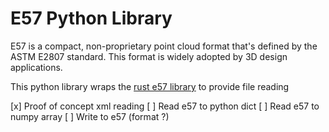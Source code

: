 # E57 Python Library

E57 is a compact, non-proprietary point cloud format that's defined by the ASTM E2807 standard. This format is widely adopted by 3D design applications.

This python library wraps the [rust e57 library](https://github.com/cry-inc/e57) to provide file reading

[x] Proof of concept xml reading
[ ] Read e57 to python dict
[ ] Read e57 to numpy array
[ ] Write to e57 (format ?)
